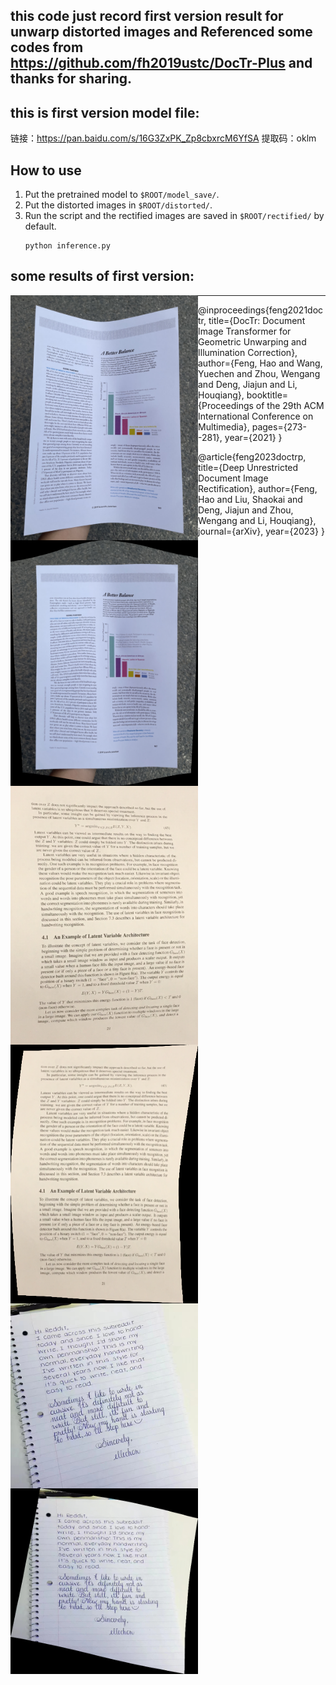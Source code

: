 ## this code just record first version result for unwarp distorted images and Referenced some codes from https://github.com/fh2019ustc/DocTr-Plus and thanks for sharing.

## this is first version model file:
链接：https://pan.baidu.com/s/16G3ZxPK_Zp8cbxrcM6YfSA 
提取码：oklm


## How to use 
1. Put the pretrained model to `$ROOT/model_save/`.
2. Put the distorted images in `$ROOT/distorted/`.
3. Run the script and the rectified images are saved in `$ROOT/rectified/` by default.
    ```
    python inference.py
    ```


## some results of first version:

<div align="center">
     <img src="./distorted/111.png" align="left" width = "300"/>
     <img src="./rectified/111_geo.png" align="left" width = "300"/>
</div>

<div align="center">
     <img src="./distorted/112.png" align="left" width = "300"/>
     <img src="./rectified/112_geo.png" align="left" width = "300"/>
</div>

<div align="center">
     <img src="./distorted/113.jpg" align="left" width = "300"/>
     <img src="./rectified/113_geo.png" align="left" width = "300"/>
</div>

--------------------------

@inproceedings{feng2021doctr,
  title={DocTr: Document Image Transformer for Geometric Unwarping and Illumination Correction},
  author={Feng, Hao and Wang, Yuechen and Zhou, Wengang and Deng, Jiajun and Li, Houqiang},
  booktitle={Proceedings of the 29th ACM International Conference on Multimedia},
  pages={273--281},
  year={2021}
}

@article{feng2023doctrp,
  title={Deep Unrestricted Document Image Rectification},
  author={Feng, Hao and Liu, Shaokai and Deng, Jiajun and Zhou, Wengang and Li, Houqiang},
  journal={arXiv},
  year={2023}
}
